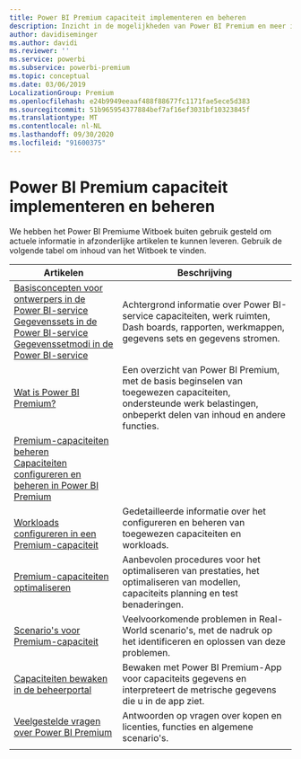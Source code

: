 ```yaml
---
title: Power BI Premium capaciteit implementeren en beheren
description: Inzicht in de mogelijkheden van Power BI Premium en meer informatie over het ontwerpen, implementeren, bewaken en oplossen van problemen met schaal bare oplossingen.
author: davidiseminger
ms.author: davidi
ms.reviewer: ''
ms.service: powerbi
ms.subservice: powerbi-premium
ms.topic: conceptual
ms.date: 03/06/2019
LocalizationGroup: Premium
ms.openlocfilehash: e24b9949eeaaf488f88677fc1171fae5ece5d383
ms.sourcegitcommit: 51b965954377884bef7af16ef3031bf10323845f
ms.translationtype: MT
ms.contentlocale: nl-NL
ms.lasthandoff: 09/30/2020
ms.locfileid: "91600375"
---
```

# <a name="deploying-and-managing-power-bi-premium-capacities"></a>Power BI Premium capaciteit implementeren en beheren

We hebben het Power BI Premiume Witboek buiten gebruik gesteld om actuele informatie in afzonderlijke artikelen te kunnen leveren. Gebruik de volgende tabel om inhoud van het Witboek te vinden. 

| Artikelen | Beschrijving |
|-----|----|
| [Basisconcepten voor ontwerpers in de Power BI-service](../fundamentals/service-basic-concepts.md)</br>[Gegevenssets in de Power BI-service](../connect-data/service-datasets-understand.md)</br>[Gegevenssetmodi in de Power BI-service](../connect-data/service-dataset-modes-understand.md) | Achtergrond informatie over Power BI-service capaciteiten, werk ruimten, Dash boards, rapporten, werkmappen, gegevens sets en gegevens stromen. |
| [Wat is Power BI Premium?](../admin/service-premium-what-is.md) | Een overzicht van Power BI Premium, met de basis beginselen van toegewezen capaciteiten, ondersteunde werk belastingen, onbeperkt delen van inhoud en andere functies.  |
| [Premium-capaciteiten beheren](../admin/service-premium-capacity-manage.md)</br>[Capaciteiten configureren en beheren in Power BI Premium](../admin/service-admin-premium-manage.md)
</br>[Workloads configureren in een Premium-capaciteit](../admin/service-admin-premium-workloads.md) | Gedetailleerde informatie over het configureren en beheren van toegewezen capaciteiten en workloads. |
| [Premium-capaciteiten optimaliseren](../admin/service-premium-capacity-optimize.md) | Aanbevolen procedures voor het optimaliseren van prestaties, het optimaliseren van modellen, capaciteits planning en test benaderingen. |
| [Scenario's voor Premium-capaciteit](../admin/service-premium-capacity-scenarios.md) | Veelvoorkomende problemen in Real-World scenario's, met de nadruk op het identificeren en oplossen van deze problemen. |
| [Capaciteiten bewaken in de beheerportal](../admin/service-admin-premium-monitor-portal.md) | Bewaken met Power BI Premium-App voor capaciteits gegevens en interpreteert de metrische gegevens die u in de app ziet. |
| [Veelgestelde vragen over Power BI Premium](../admin/service-premium-faq.md) | Antwoorden op vragen over kopen en licenties, functies en algemene scenario's. |
| | |
